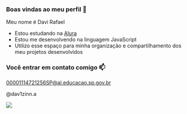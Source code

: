 ### Boas vindas ao meu perfil 💙

Meu nome é Davi Rafael

- Estou estudando na [Alura](https://www.alura.com.br)
- Estou me desenvolvendo na linguagem JavaScript
- Utilizo esse espaço para minha organização e compartilhamento dos meu projetos desenvolvidos

### Você entrar em contato comigo 📫

00001114721256SP@al.educacao.sp.gov.br

@dav1zinn.a

![](https://media.tenor.com/i7llTDaTPtUAAAAC/naruto.gif)
